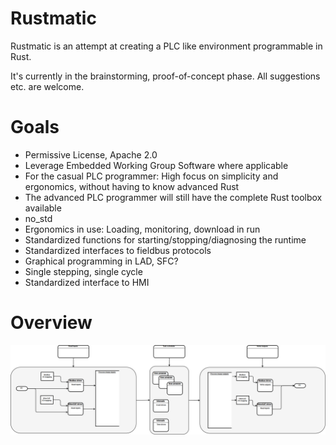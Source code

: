 # Rustmatic

Rustmatic is an attempt at creating a PLC like environment programmable in Rust. 

It's currently in the brainstorming, proof-of-concept phase.
All suggestions etc. are welcome.

# Goals

* Permissive License, Apache 2.0
* Leverage Embedded Working Group Software where applicable 
* For the casual PLC programmer: High focus on simplicity and ergonomics, without having to know advanced Rust
* The advanced PLC programmer will still have the complete Rust toolbox available
* no_std
* Ergonomics in use: Loading, monitoring, download in run
* Standardized functions for starting/stopping/diagnosing the runtime
* Standardized interfaces to fieldbus protocols
* Graphical programming in LAD, SFC?
* Single stepping, single cycle
* Standardized interface to HMI

# Overview
![Overview](Overview.png)

